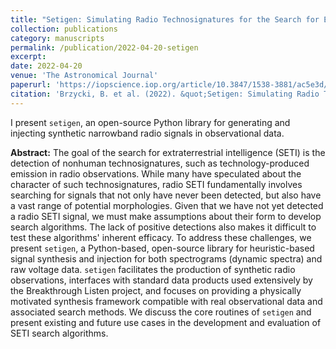 ```yaml
---
title: "Setigen: Simulating Radio Technosignatures for the Search for Extraterrestrial Intelligence"
collection: publications
category: manuscripts
permalink: /publication/2022-04-20-setigen
excerpt: 
date: 2022-04-20
venue: 'The Astronomical Journal'
paperurl: 'https://iopscience.iop.org/article/10.3847/1538-3881/ac5e3d/meta'
citation: 'Brzycki, B. et al. (2022). &quot;Setigen: Simulating Radio Technosignatures for the Search for Extraterrestrial Intelligence.&quot; <i>The Astronomical Journal</i>, 163, 222.'
---
```


I present ``setigen``, an open-source Python library for generating and injecting synthetic narrowband radio signals in observational data.

**Abstract:** The goal of the search for extraterrestrial intelligence (SETI) is the detection of nonhuman technosignatures, such as technology-produced emission in radio observations. While many have speculated about the character of such technosignatures, radio SETI fundamentally involves searching for signals that not only have never been detected, but also have a vast range of potential morphologies. Given that we have not yet detected a radio SETI signal, we must make assumptions about their form to develop search algorithms. The lack of positive detections also makes it difficult to test these algorithms' inherent efficacy. To address these challenges, we present ``setigen``, a Python-based, open-source library for heuristic-based signal synthesis and injection for both spectrograms (dynamic spectra) and raw voltage data. ``setigen`` facilitates the production of synthetic radio observations, interfaces with standard data products used extensively by the Breakthrough Listen project, and focuses on providing a physically motivated synthesis framework compatible with real observational data and associated search methods. We discuss the core routines of ``setigen`` and present existing and future use cases in the development and evaluation of SETI search algorithms.